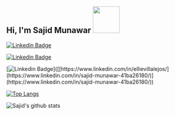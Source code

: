 <h2> Hi, I'm Sajid Munawar <img src="https://media.giphy.com/media/26Fxy3Iz1ari8oytO/giphy.gif" width="70"></h2>
<!-- [![](https://img.shields.io/badge/Micronaut-Angom%20Chittaranjan-blue)](https://linkedin.com/in/angom-chittaranjan) -->


[![Linkedin Badge](https://img.shields.io/badge/Micronaut-Sajid%20Munawar-blue)](https://linkedin.com/in/sajid-munawar)

[![Linkedin Badge](https://img.shields.io/badge/Micronaut-Sajid%20Munawar-blue?style=flat-square&logo=Linkedin&logoColor=white&link)](https://linkedin.com/in/sajid-munawar)


[![Linkedin Badge](https://img.shields.io/badge/-Sajid%20Munawar-blue?style=flat-square&logo=Linkedin&logoColor=white&link=[](https://www.linkedin.com/in/sajid-munawar-41ba26180/))]([[https://www.linkedin.com/in/ellievillalejos/](https://www.linkedin.com/in/sajid-munawar-41ba26180/)](https://www.linkedin.com/in/sajid-munawar-41ba26180/))
<!--
**sajid-munawar/sajid-munawar** is a ✨ _special_ ✨ repository because its `README.md` (this file) appears on your GitHub profile.

Here are some ideas to get you started:

- 🔭 I’m currently working on ...
- 🌱 I’m currently learning ...
- 👯 I’m looking to collaborate on ...
- 🤔 I’m looking for help with ...
- 💬 Ask me about ...
- 📫 How to reach me: ...
- 😄 Pronouns: ...
- ⚡ Fun fact: ...
-->
[![Top Langs](https://github-readme-stats.vercel.app/api/top-langs/?username=sajid-munawar)](https://github.com/anuraghazra/github-readme-stats)

<!-- [![Top Langs](https://github-readme-stats.vercel.app/api/top-langs/?username=sajid-munawar&exclude_repo=Data_Cleaning_with_python,Manning_Deep_Learning_with_Python,Crash_course_on_python_by_Google,PIAIC_Batach3_Quarter2,Python-programming-exercises,100_plus_python_challenging_programs)]([https://github.com/anuraghazra/github-readme-stats](https://github.com/sajid-munawar))
 -->
![Sajid's github stats](https://github-readme-stats.vercel.app/api?username=sajid-munawar)
